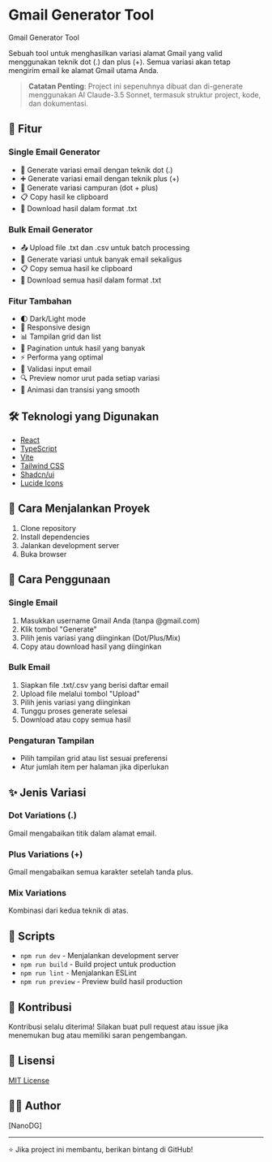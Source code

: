 # Gmail Generator Tool

Gmail Generator Tool

Sebuah tool untuk menghasilkan variasi alamat Gmail yang valid menggunakan teknik dot (.) dan plus (+). Semua variasi akan tetap mengirim email ke alamat Gmail utama Anda.

> **Catatan Penting**: Project ini sepenuhnya dibuat dan di-generate menggunakan AI Claude-3.5 Sonnet, termasuk struktur project, kode, dan dokumentasi.

## 🌟 Fitur

### Single Email Generator
- 📧 Generate variasi email dengan teknik dot (.)
- ➕ Generate variasi email dengan teknik plus (+)
- 🔄 Generate variasi campuran (dot + plus)
- 📋 Copy hasil ke clipboard
- 💾 Download hasil dalam format .txt

### Bulk Email Generator 
- 📤 Upload file .txt dan .csv untuk batch processing
- 🔢 Generate variasi untuk banyak email sekaligus
- 📋 Copy semua hasil ke clipboard
- 💾 Download semua hasil dalam format .txt

### Fitur Tambahan
- 🌓 Dark/Light mode
- 📱 Responsive design
- 📊 Tampilan grid dan list
- 🔢 Pagination untuk hasil yang banyak
- ⚡️ Performa yang optimal
- 🎯 Validasi input email
- 🔍 Preview nomor urut pada setiap variasi
- 💫 Animasi dan transisi yang smooth

## 🛠️ Teknologi yang Digunakan

- [React](https://reactjs.org/)
- [TypeScript](https://www.typescriptlang.org/)
- [Vite](https://vitejs.dev/)
- [Tailwind CSS](https://tailwindcss.com/)
- [Shadcn/ui](https://ui.shadcn.com/)
- [Lucide Icons](https://lucide.dev/)

## 🚀 Cara Menjalankan Proyek

1. Clone repository
2. Install dependencies
3. Jalankan development server
4. Buka browser

## 📝 Cara Penggunaan

### Single Email
1. Masukkan username Gmail Anda (tanpa @gmail.com)
2. Klik tombol "Generate"
3. Pilih jenis variasi yang diinginkan (Dot/Plus/Mix)
4. Copy atau download hasil yang diinginkan

### Bulk Email
1. Siapkan file .txt/.csv yang berisi daftar email
2. Upload file melalui tombol "Upload"
3. Pilih jenis variasi yang diinginkan
4. Tunggu proses generate selesai
5. Download atau copy semua hasil

### Pengaturan Tampilan
- Pilih tampilan grid atau list sesuai preferensi
- Atur jumlah item per halaman jika diperlukan

## ✨ Jenis Variasi

### Dot Variations (.)
Gmail mengabaikan titik dalam alamat email.
### Plus Variations (+)
Gmail mengabaikan semua karakter setelah tanda plus.
### Mix Variations
Kombinasi dari kedua teknik di atas.

## 🔧 Scripts

- `npm run dev` - Menjalankan development server
- `npm run build` - Build project untuk production
- `npm run lint` - Menjalankan ESLint
- `npm run preview` - Preview build hasil production


## 🤝 Kontribusi

Kontribusi selalu diterima! Silakan buat pull request atau issue jika menemukan bug atau memiliki saran pengembangan.

## 📄 Lisensi

[MIT License](LICENSE)

## 👨‍💻 Author

[NanoDG]

---

⭐️ Jika project ini membantu, berikan bintang di GitHub!
